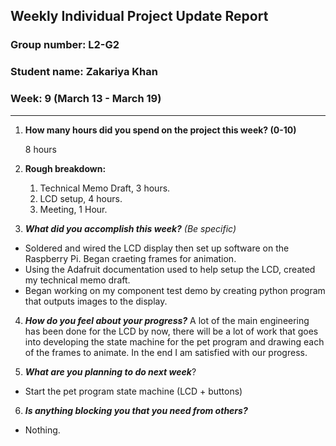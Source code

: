 ## Weekly Individual Project Update Report
### Group number: L2-G2
### Student name: Zakariya Khan
### Week: 9 (March 13 - March 19)
___
1. **How many hours did you spend on the project this week? (0-10)**

   8 hours

2. **Rough breakdown:**
   1. Technical Memo Draft, 3 hours.
   2. LCD setup, 4 hours.
   3. Meeting, 1 Hour.

3. ***What did you accomplish this week?*** _(Be specific)_
  - Soldered and wired the LCD display then set up software on the Raspberry Pi. Began craeting frames for animation.
  - Using the Adafruit documentation used to help setup the LCD, created my technical memo draft.
  - Began working on my component test demo by creating python program that outputs images to the display.

4. ***How do you feel about your progress?*** 
    A lot of the main engineering has been done for the LCD by now, there will be a lot of work that goes into developing the state machine for the pet program and drawing each of the frames to animate. In the end I am
    satisfied with our progress.

5. ***What are you planning to do next week***?
  - Start the pet program state machine (LCD + buttons) 

6. ***Is anything blocking you that you need from others?*** 
  - Nothing.